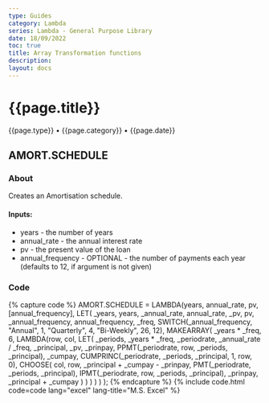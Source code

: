 ```yaml
---
type: Guides
category: Lambda
series: Lambda - General Purpose Library
date: 18/09/2022
toc: true
title: Array Transformation functions
description: 
layout: docs
---
```


# {{page.title}}
<time class="metadata" style="text-alstyleign:left"> {{page.type}} • {{page.category}} • {{page.date}}</time>

## AMORT.SCHEDULE

### About

Creates an Amortisation schedule.

#### Inputs:

  - years - the number of years
  - annual_rate - the annual interest rate
  - pv - the present value of the loan
  - annual_frequency - OPTIONAL - the number of payments each year (defaults to 12, if argument is not given)

### Code

{% capture code %}
AMORT.SCHEDULE = LAMBDA(years, annual_rate, pv, [annual_frequency],
    LET(
        _years, years,
        _annual_rate, annual_rate,
        _pv, pv,
        _annual_frequency, annual_frequency,
        _freq, SWITCH(_annual_frequency, "Annual", 1, "Quarterly", 4, "Bi-Weekly", 26, 12),
        MAKEARRAY(
            _years * _freq,
            6,
            LAMBDA(row, col,
                LET(
                    _periods, _years * _freq,
                    _periodrate, _annual_rate / _freq,
                    _principal, _pv,
                    _prinpay, PPMT(_periodrate, row, _periods, _principal),
                    _cumpay, CUMPRINC(_periodrate, _periods, _principal, 1, row, 0),
                    CHOOSE(
                        col,
                        row,
                        _principal + _cumpay - _prinpay,
                        PMT(_periodrate, _periods, _principal),
                        IPMT(_periodrate, row, _periods, _principal),
                        _prinpay,
                        _principal + _cumpay
                    )
                )
            )
        )
    )
);
{% endcapture %}
{% include code.html code=code lang="excel" lang-title="M.S. Excel" %}